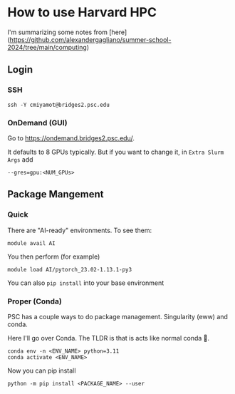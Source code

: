 # How to use Harvard HPC
I'm summarizing some notes from [here] (https://github.com/alexandergagliano/summer-school-2024/tree/main/computing)

## Login
### SSH
```
ssh -Y cmiyamot@bridges2.psc.edu
```

### OnDemand (GUI)
Go to https://ondemand.bridges2.psc.edu/.

It defaults to 8 GPUs typically. But if you want to change it, in `Extra Slurm Args` add
```
--gres=gpu:<NUM_GPUs>
```

## Package Mangement
### Quick
There are "AI-ready" environments. To see them:
```
module avail AI
```
You then perform (for example)
```
module load AI/pytorch_23.02-1.13.1-py3
```
You can also `pip install` into your base environment

### Proper (Conda)
PSC has a couple ways to do package management. Singularity (eww) and conda. 

Here I'll go over Conda. The TLDR is that is acts like normal conda 🎉.
```
conda env -n <ENV_NAME> python=3.11
conda activate <ENV_NAME>
```
Now you can pip install
```
python -m pip install <PACKAGE_NAME> --user
```








